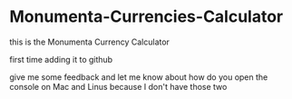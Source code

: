 # Monumenta-Currencies-Calculator

this is the Monumenta Currency Calculator

first time adding it to github

give me some feedback
and let me know about how do you open the console on Mac and Linus because I don't have those two
